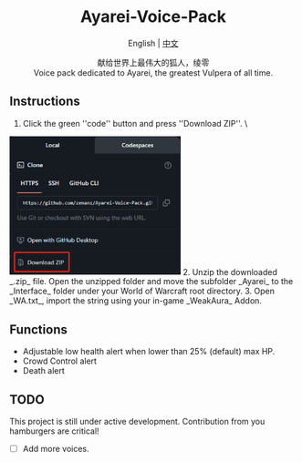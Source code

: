 <div align="center">

# Ayarei-Voice-Pack

English | [中文](README_zh-CN.md)

献给世界上最伟大的狐人，绫零 \
Voice pack dedicated to Ayarei, the greatest Vulpera of all time.

<div align="left">

## Instructions

1. Click the green ''code'' button and press ''Download ZIP''. \
<img src=".github/instruction_1.png" width="300"/>
2. Unzip the downloaded _.zip_ file. Open the unzipped folder and move the subfolder _Ayarei_ to the _Interface_ folder under your World of Warcraft root directory.
3. Open _WA.txt_, import the string using your in-game _WeakAura_ Addon.

## Functions

- Adjustable low health alert when lower than 25% (default) max HP.
- Crowd Control alert
- Death alert

## TODO
This project is still under active development. Contribution from you hamburgers are critical!
- [ ] Add more voices.